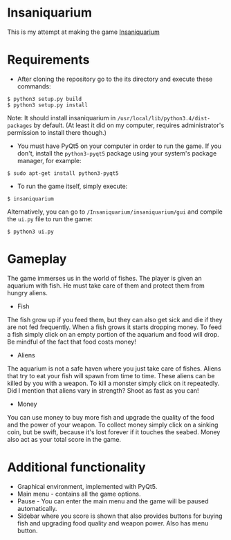 # Insaniquarium
This is my attempt at making the game [Insaniquarium](http://www.popcap.com/insaniquarium)

# Requirements
- After cloning the repository go to the its directory and execute these commands:
```
$ python3 setup.py build
$ python3 setup.py install
```
Note: It should install insaniquarium in `/usr/local/lib/python3.4/dist-packages` by default. (At least it did on my computer, requires administrator's permission to install there though.)

- You must have PyQt5 on your computer in order to run the game. If you don't, install the `python3-pyqt5` package using your system's package manager, for example:
```
$ sudo apt-get install python3-pyqt5
```

- To run the game itself, simply execute:
```
$ insaniquarium
```
Alternatively, you can go to `/Insaniquarium/insaniquarium/gui` and compile the `ui.py` file to run the game:
```
$ python3 ui.py
```

# Gameplay

The game immerses us in the world of fishes. The player is given an aquarium with fish. He must take care of them and protect them from hungry aliens.

-   Fish

The fish grow up if you feed them, but they can also get sick and die if they are not fed frequently. When a fish grows it starts dropping money. To feed a fish simply click on an empty portion of the aquarium and food will drop. Be mindful of the fact that food costs money!

-   Aliens

The aquarium is not a safe haven where you just take care of fishes. Aliens that try to eat your fish will spawn from time to time. These aliens can be killed by you with a weapon. To kill a monster simply click on it repeatedly. Did I mention that aliens vary in strength? Shoot as fast as you can!

-   Money

You can use money to buy more fish and upgrade the quality of the food and the power of your weapon. To collect money simply click on a sinking coin, but be swift, because it's lost forever if it touches the seabed. Money also act as your total score in the game.


# Additional functionality

-   Graphical environment, implemented with PyQt5.
-   Main menu - contains all the game options.
-   Pause - You can enter the main menu and the game will be paused automatically.
-   Sidebar where you score is shown that also provides buttons for buying fish and upgrading food quality and weapon power. Also has menu button.
